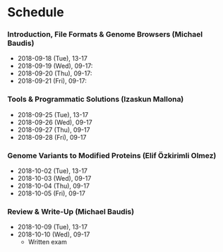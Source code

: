 # Schedule

### Introduction, File Formats & Genome Browsers (Michael Baudis)

* 2018-09-18 (Tue), 13-17
* 2018-09-19 (Wed), 09-17:
* 2018-09-20 (Thu), 09-17: 
* 2018-09-21 (Fri), 09-17: 

### Tools & Programmatic Solutions (Izaskun Mallona)

* 2018-09-25 (Tue), 13-17
* 2018-09-26 (Wed), 09-17
* 2018-09-27 (Thu), 09-17
* 2018-09-28 (Fri), 09-17

### Genome Variants to Modified Proteins (Elif Özkirimli Olmez)

* 2018-10-02 (Tue), 13-17
* 2018-10-03 (Wed), 09-17
* 2018-10-04 (Thu), 09-17
* 2018-10-05 (Fri), 09-17

### Review & Write-Up (Michael Baudis)

* 2018-10-09 (Tue), 13-17
* 2018-10-10 (Wed), 09-17
    * Written exam
